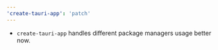 ```yaml
---
'create-tauri-app': 'patch'
---
```


- `create-tauri-app` handles different package managers usage better now.
